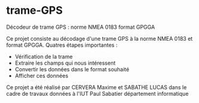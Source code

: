 # trame-GPS
Décodeur de trame GPS : norme NMEA 0183 format GPGGA

Ce projet consiste au décodage d'une trame GPS à la norme NMEA 0183 et format GPGGA.
Quatres étapes importantes :
* Vérification de la trame
* Extraire les champs qui nous intéressent
* Convertir les données dans le format souhaité
* Afficher ces données

Ce projet a été réalisé par CERVERA Maxime et SABATHE LUCAS dans le cadre de travaux données à l'IUT Paul Sabatier département informatique
